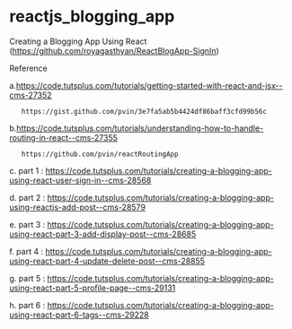 # reactjs_blogging_app

Creating a Blogging App Using React
(https://github.com/royagasthyan/ReactBlogApp-SignIn)

Reference

a.https://code.tutsplus.com/tutorials/getting-started-with-react-and-jsx--cms-27352

       https://gist.github.com/pvin/3e7fa5ab5b4424df86baff3cfd99b56c

b.https://code.tutsplus.com/tutorials/understanding-how-to-handle-routing-in-react--cms-27355

       https://github.com/pvin/reactRoutingApp

c. part 1 : https://code.tutsplus.com/tutorials/creating-a-blogging-app-using-react-user-sign-in--cms-28568

d. part 2 : https://code.tutsplus.com/tutorials/creating-a-blogging-app-using-reactjs-add-post--cms-28579

e. part 3 : https://code.tutsplus.com/tutorials/creating-a-blogging-app-using-react-part-3-add-display-post--cms-28685

f. part 4 : https://code.tutsplus.com/tutorials/creating-a-blogging-app-using-react-part-4-update-delete-post--cms-28855

g. part 5 : https://code.tutsplus.com/tutorials/creating-a-blogging-app-using-react-part-5-profile-page--cms-29131 

h. part 6 : https://code.tutsplus.com/tutorials/creating-a-blogging-app-using-react-part-6-tags--cms-29228

